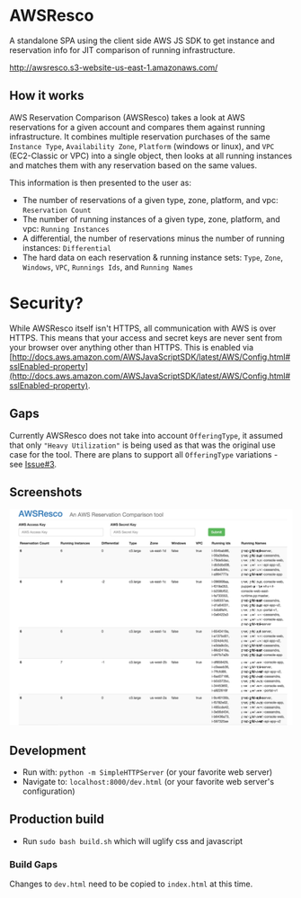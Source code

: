 # AWSResco
A standalone SPA using the client side AWS JS SDK to get instance and reservation info for JIT comparison of running infrastructure.

http://awsresco.s3-website-us-east-1.amazonaws.com/

## How it works
AWS Reservation Comparison (AWSResco) takes a look at AWS reservations for a given account and compares them against running infrastructure.  It combines multiple reservation purchases of the same `Instance Type`, `Availability Zone`, `Platform` (windows or linux), and `VPC` (EC2-Classic or VPC) into a single object, then looks at all running instances and matches them with any reservation based on the same values.

This information is then presented to the user as:
- The number of reservations of a given type, zone, platform, and vpc: `Reservation Count`
- The number of running instances of a given type, zone, platform, and vpc: `Running Instances`
- A differential, the number of reservations minus the number of running instances: `Differential`
- The hard data on each reservation & running instance sets: `Type`, `Zone`, `Windows`, `VPC`, `Runnings Ids`, and `Running Names`

# Security?
While AWSResco itself isn't HTTPS, all communication with AWS is over HTTPS.
This means that your access and secret keys are never sent from your browser over anything other than HTTPS.
This is enabled via [http://docs.aws.amazon.com/AWSJavaScriptSDK/latest/AWS/Config.html#sslEnabled-property](http://docs.aws.amazon.com/AWSJavaScriptSDK/latest/AWS/Config.html#sslEnabled-property).

## Gaps
Currently AWSResco does not take into account `OfferingType`, it assumed that only `"Heavy Utilization"` is being used as that was the original use case for the tool.  There are plans to support all `OfferingType` variations - see [Issue#3](https://github.com/ckelner/AWSResco/issues/3).

## Screenshots
![img](readme-assets/images/pixelated_rescompare.png?raw=true)

## Development
- Run with: `python -m SimpleHTTPServer` (or your favorite web server)
- Navigate to: `localhost:8000/dev.html` (or your favorite web server's configuration)

## Production build
- Run `sudo bash build.sh` which will uglify css and javascript

### Build Gaps
Changes to `dev.html` need to be copied to `index.html` at this time.
